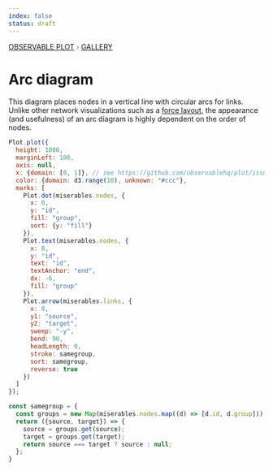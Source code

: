 ```yaml
---
index: false
status: draft
---
```


<div style="color: grey; font: 13px/25.5px var(--sans-serif); text-transform: uppercase;"><h1 style="display: none;">Plot: Arc diagram</h1><a href="/plot">Observable Plot</a> › <a href="/@observablehq/plot-gallery">Gallery</a></div>

# Arc diagram

This diagram places nodes in a vertical line with circular arcs for links. Unlike other network visualizations such as a [force layout](/@d3/force-directed-graph), the appearance (and usefulness) of an arc diagram is highly dependent on the order of nodes.

```js echo
Plot.plot({
  height: 1080,
  marginLeft: 100,
  axis: null,
  x: {domain: [0, 1]}, // see https://github.com/observablehq/plot/issues/1541
  color: {domain: d3.range(10), unknown: "#ccc"},
  marks: [
    Plot.dot(miserables.nodes, {
      x: 0,
      y: "id",
      fill: "group",
      sort: {y: "fill"}
    }),
    Plot.text(miserables.nodes, {
      x: 0,
      y: "id",
      text: "id",
      textAnchor: "end",
      dx: -6,
      fill: "group"
    }),
    Plot.arrow(miserables.links, {
      x: 0,
      y1: "source",
      y2: "target",
      sweep: "-y",
      bend: 90,
      headLength: 0,
      stroke: samegroup,
      sort: samegroup,
      reverse: true
    })
  ]
});
```

```js echo
const samegroup = {
  const groups = new Map(miserables.nodes.map((d) => [d.id, d.group]));
  return ({source, target}) => {
    source = groups.get(source);
    target = groups.get(target);
    return source === target ? source : null;
  };
}
```
